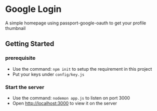 # Google Login
A simple homepage using passport-google-oauth to get your profile thumbnail

## Getting Started
### prerequisite
- Use the command: `npm init` to setup the requirement in this project
- Put your keys under `config/key.js`

### Start the server
- Use the command: `nodemon app.js` to listen on port 3000
- Open [http://localhost:3000](http://localhost:3000) to view it on the server


